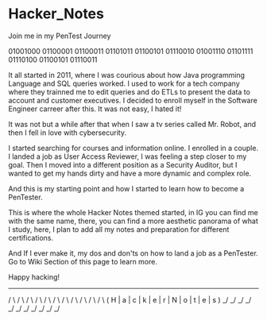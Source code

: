 # Hacker_Notes
Join me in my PenTest Journey

01001000 01100001 01100011 01101011 01100101 01110010 01001110 01101111 01110100 01100101 01110011 

It all started in 2011, where I was courious about how Java programming Language and SQL queries worked. I used to work for a tech company where they trainned me to edit queries and do ETLs to present the data to account and customer executives. 
I decided to enroll myself in the Software Engineer carreer after this. It was not easy, I hated it! 

It was not but a while after that when I saw a tv series called Mr. Robot, and then I fell in love with cybersecurity. 

I started searching for courses and information online. I enrolled in a couple. I landed a job as User Access Reviewer, I was feeling a step closer to my goal. Then I moved into a different position as a Security Auditor, but I wanted to get my hands dirty and have a more dynamic and complex role. 

And this is my starting point and how I started to learn how to become a PenTester. 

This is where the whole Hacker Notes themed started, in IG you can find me with the same name, there, you can find a more aesthetic panorama of what I study, here, I plan to add all my notes and preparation for different certifications.

And If I ever make it, my dos and don'ts on how to land a job as a PenTester. Go to Wiki Section of this page to learn more. 

Happy hacking! 
  _   _   _   _   _   _   _   _   _   _   _  
 / \ / \ / \ / \ / \ / \ / \ / \ / \ / \ / \ 
( H | a | c | k | e | r | N | o | t | e | s )
 \_/ \_/ \_/ \_/ \_/ \_/ \_/ \_/ \_/ \_/ \_/ 
